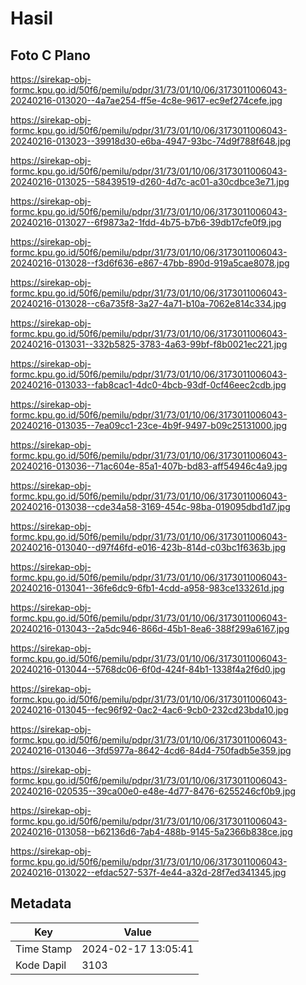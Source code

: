 # Hasil

## Foto C Plano

https://sirekap-obj-formc.kpu.go.id/50f6/pemilu/pdpr/31/73/01/10/06/3173011006043-20240216-013020--4a7ae254-ff5e-4c8e-9617-ec9ef274cefe.jpg

https://sirekap-obj-formc.kpu.go.id/50f6/pemilu/pdpr/31/73/01/10/06/3173011006043-20240216-013023--39918d30-e6ba-4947-93bc-74d9f788f648.jpg

https://sirekap-obj-formc.kpu.go.id/50f6/pemilu/pdpr/31/73/01/10/06/3173011006043-20240216-013025--58439519-d260-4d7c-ac01-a30cdbce3e71.jpg

https://sirekap-obj-formc.kpu.go.id/50f6/pemilu/pdpr/31/73/01/10/06/3173011006043-20240216-013027--6f9873a2-1fdd-4b75-b7b6-39db17cfe0f9.jpg

https://sirekap-obj-formc.kpu.go.id/50f6/pemilu/pdpr/31/73/01/10/06/3173011006043-20240216-013028--f3d6f636-e867-47bb-890d-919a5cae8078.jpg

https://sirekap-obj-formc.kpu.go.id/50f6/pemilu/pdpr/31/73/01/10/06/3173011006043-20240216-013028--c6a735f8-3a27-4a71-b10a-7062e814c334.jpg

https://sirekap-obj-formc.kpu.go.id/50f6/pemilu/pdpr/31/73/01/10/06/3173011006043-20240216-013031--332b5825-3783-4a63-99bf-f8b0021ec221.jpg

https://sirekap-obj-formc.kpu.go.id/50f6/pemilu/pdpr/31/73/01/10/06/3173011006043-20240216-013033--fab8cac1-4dc0-4bcb-93df-0cf46eec2cdb.jpg

https://sirekap-obj-formc.kpu.go.id/50f6/pemilu/pdpr/31/73/01/10/06/3173011006043-20240216-013035--7ea09cc1-23ce-4b9f-9497-b09c25131000.jpg

https://sirekap-obj-formc.kpu.go.id/50f6/pemilu/pdpr/31/73/01/10/06/3173011006043-20240216-013036--71ac604e-85a1-407b-bd83-aff54946c4a9.jpg

https://sirekap-obj-formc.kpu.go.id/50f6/pemilu/pdpr/31/73/01/10/06/3173011006043-20240216-013038--cde34a58-3169-454c-98ba-019095dbd1d7.jpg

https://sirekap-obj-formc.kpu.go.id/50f6/pemilu/pdpr/31/73/01/10/06/3173011006043-20240216-013040--d97f46fd-e016-423b-814d-c03bc1f6363b.jpg

https://sirekap-obj-formc.kpu.go.id/50f6/pemilu/pdpr/31/73/01/10/06/3173011006043-20240216-013041--36fe6dc9-6fb1-4cdd-a958-983ce133261d.jpg

https://sirekap-obj-formc.kpu.go.id/50f6/pemilu/pdpr/31/73/01/10/06/3173011006043-20240216-013043--2a5dc946-866d-45b1-8ea6-388f299a6167.jpg

https://sirekap-obj-formc.kpu.go.id/50f6/pemilu/pdpr/31/73/01/10/06/3173011006043-20240216-013044--5768dc06-6f0d-424f-84b1-1338f4a2f6d0.jpg

https://sirekap-obj-formc.kpu.go.id/50f6/pemilu/pdpr/31/73/01/10/06/3173011006043-20240216-013045--fec96f92-0ac2-4ac6-9cb0-232cd23bda10.jpg

https://sirekap-obj-formc.kpu.go.id/50f6/pemilu/pdpr/31/73/01/10/06/3173011006043-20240216-013046--3fd5977a-8642-4cd6-84d4-750fadb5e359.jpg

https://sirekap-obj-formc.kpu.go.id/50f6/pemilu/pdpr/31/73/01/10/06/3173011006043-20240216-020535--39ca00e0-e48e-4d77-8476-6255246cf0b9.jpg

https://sirekap-obj-formc.kpu.go.id/50f6/pemilu/pdpr/31/73/01/10/06/3173011006043-20240216-013058--b62136d6-7ab4-488b-9145-5a2366b838ce.jpg

https://sirekap-obj-formc.kpu.go.id/50f6/pemilu/pdpr/31/73/01/10/06/3173011006043-20240216-013022--efdac527-537f-4e44-a32d-28f7ed341345.jpg


## Metadata

| Key        | Value               |
| ---------- | ------------------- |
| Time Stamp | 2024-02-17 13:05:41 |
| Kode Dapil | 3103                |



